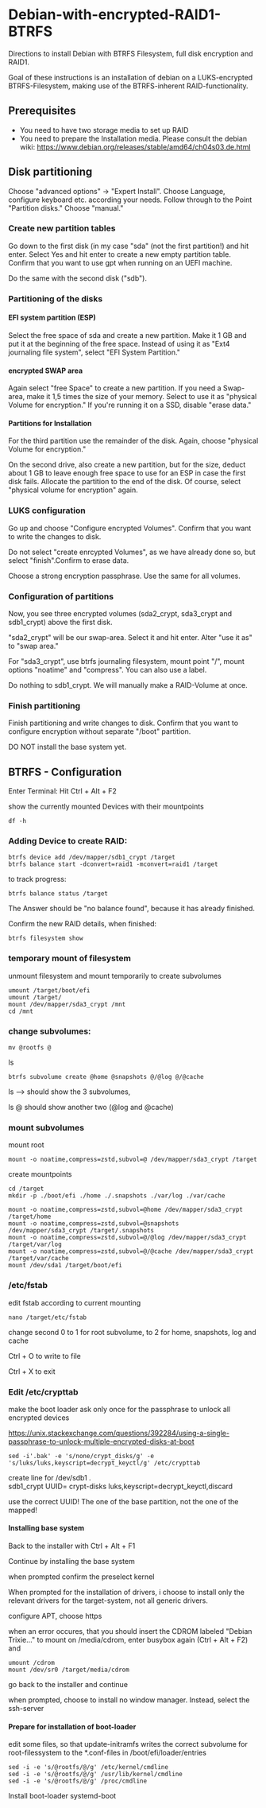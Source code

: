 # Debian-with-encrypted-RAID1-BTRFS
Directions to install Debian with BTRFS Filesystem, full disk encryption and RAID1. 

Goal of these instructions is an installation of debian on a LUKS-encrypted BTRFS-Filesystem, making use of the BTRFS-inherent RAID-functionality.

## Prerequisites
- You need to have two storage media to set up RAID
- You need to prepare the Installation media. Please consult the debian wiki: https://www.debian.org/releases/stable/amd64/ch04s03.de.html

## Disk partitioning
Choose "advanced options" -> "Expert Install".
Choose Language, configure keyboard etc. according your needs. Follow through to the Point "Partition disks."
Choose "manual."
### Create new partition tables
Go down to the first disk (in my case "sda" (not the first partition!) and hit enter.
Select Yes and hit enter to create a new empty partition table. Confirm that you want to use gpt when running on an UEFI machine.

Do the same with the second disk ("sdb").
### Partitioning of the disks
#### EFI system partition (ESP)
Select the free space of sda and create a new partition.
Make it 1 GB and put it at the beginning of the free space.
Instead of using it as "Ext4 journaling file system", select "EFI System Partition." 
#### encrypted SWAP area
Again select "free Space" to create a new partition. 
If you need a Swap-area, make it 1,5 times the size of your memory.
Select to use it as "physical Volume for encryption."
If you're running it on a SSD, disable "erase data."
#### Partitions for Installation
For the third partition use the remainder of the disk. Again, choose "physical Volume for encryption."

On the second drive, also create a new partition, but for the size, deduct about 1 GB to leave enough free space to use for an ESP in case the first disk fails. Allocate the partition to the end of the disk.
Of course, select "physical volume for encryption" again.
### LUKS configuration
Go up and choose "Configure encrypted Volumes". Confirm that you want to write the changes to disk.

Do not select "create enrcypted Volumes", as we have already done so, but select "finish".Confirm to erase data.

Choose a strong encryption passphrase. Use the same for all volumes.
### Configuration of partitions
Now, you see three encrypted volumes (sda2_crypt, sda3_crypt and sdb1_crypt) above the first disk.

"sda2_crypt" will be our swap-area. Select it and hit enter.  Alter "use it as" to "swap area."

For "sda3_crypt", use btrfs journaling filesystem, mount point "/", mount options "noatime" and "compress". You can also use a label.

Do nothing to sdb1_crypt. We will manually make a RAID-Volume at once.
### Finish partitioning
Finish partitioning and write changes to disk.
Confirm that you want to configure encryption without separate "/boot" partition.

DO NOT install the base system yet.
## BTRFS - Configuration
Enter Terminal: Hit Ctrl + Alt + F2

show the currently mounted Devices with their mountpoints

```
df -h
```

### Adding Device to create RAID:

```
btrfs device add /dev/mapper/sdb1_crypt /target
btrfs balance start -dconvert=raid1 -mconvert=raid1 /target
```

to track progress:

```
btrfs balance status /target
```

The  Answer should be "no balance found", because it has already finished.

Confirm the new RAID details, when finished:

```
btrfs filesystem show
```
### temporary mount of filesystem
unmount filesystem and mount temporarily to create subvolumes

```
umount /target/boot/efi
umount /target/
mount /dev/mapper/sda3_crypt /mnt
cd /mnt 
```

### change subvolumes:

```
mv @rootfs @ 
```

ls

```
btrfs subvolume create @home @snapshots @/@log @/@cache
```

ls --> should show the 3 subvolumes, 

ls @ should show another two (@log and @cache) 

### mount subvolumes

mount root 

```
mount -o noatime,compress=zstd,subvol=@ /dev/mapper/sda3_crypt /target
```

create mountpoints

```
cd /target
mkdir -p ./boot/efi ./home ./.snapshots ./var/log ./var/cache
```

```
mount -o noatime,compress=zstd,subvol=@home /dev/mapper/sda3_crypt /target/home
mount -o noatime,compress=zstd,subvol=@snapshots /dev/mapper/sda3_crypt /target/.snapshots
mount -o noatime,compress=zstd,subvol=@/@log /dev/mapper/sda3_crypt /target/var/log
mount -o noatime,compress=zstd,subvol=@/@cache /dev/mapper/sda3_crypt /target/var/cache
mount /dev/sda1 /target/boot/efi
```

### /etc/fstab

edit fstab according to current mounting

```
nano /target/etc/fstab
```

change second 0 to 1 for root subvolume, to 2 for home, snapshots, log and cache

Ctrl + O to write to file

Ctrl + X to exit

### Edit /etc/crypttab

make the boot loader ask only once for the passphrase to unlock all encrypted devices

https://unix.stackexchange.com/questions/392284/using-a-single-passphrase-to-unlock-multiple-encrypted-disks-at-boot

```
sed -i'.bak' -e 's/none/crypt_disks/g' -e 's/luks/luks,keyscript=decrypt_keyctl/g' /etc/crypttab
```

create line for /dev/sdb1 .  
sdb1_crypt UUID= crypt-disks luks,keyscript=decrypt_keyctl,discard

use the correct UUID! The one of the base partition, not the one of the mapped!

#### Installing base system

Back to the installer with Ctrl + Alt + F1

Continue by installing the base system

when prompted confirm the preselect kernel

When prompted for the installation of drivers, i choose to install only the relevant drivers for the target-system, not all generic drivers.

configure APT, choose https

when an error occures, that you should insert the CDROM labeled "Debian Trixie..." to mount on /media/cdrom, enter busybox again (Ctrl + Alt + F2) and

```
umount /cdrom 
mount /dev/sr0 /target/media/cdrom
```

go back to the installer and continue

when prompted, choose to install no window manager. Instead, select the ssh-server

#### Prepare for installation of boot-loader

edit some files, so that update-initramfs writes the correct subvolume for root-filessystem to the \*.conf-files in /boot/efi/loader/entries

```
sed -i -e 's/@rootfs/@/g' /etc/kernel/cmdline  
sed -i -e 's/@rootfs/@/g' /usr/lib/kernel/cmdline  
sed -i -e 's/@rootfs/@/g' /proc/cmdline  
```

Install boot-loader systemd-boot
